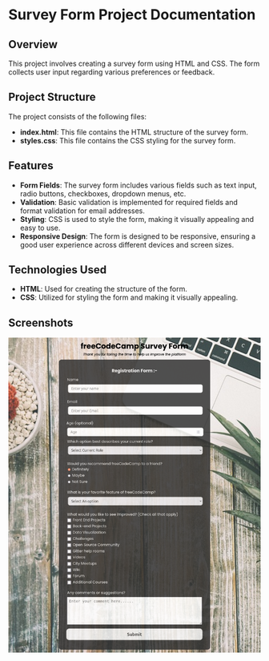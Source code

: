 # Survey Form Project Documentation

## Overview

This project involves creating a survey form using HTML and CSS. The form collects user input regarding various preferences or feedback.

## Project Structure

The project consists of the following files:

- **index.html**: This file contains the HTML structure of the survey form.
- **styles.css**: This file contains the CSS styling for the survey form.

## Features

- **Form Fields**: The survey form includes various fields such as text input, radio buttons, checkboxes, dropdown menus, etc.
- **Validation**: Basic validation is implemented for required fields and format validation for email addresses.
- **Styling**: CSS is used to style the form, making it visually appealing and easy to use.
- **Responsive Design**: The form is designed to be responsive, ensuring a good user experience across different devices and screen sizes.

## Technologies Used

- **HTML**: Used for creating the structure of the form.
- **CSS**: Utilized for styling the form and making it visually appealing.

## Screenshots
![image](./image/Survey%20Form.png)






